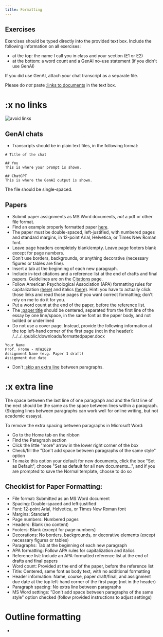 ```yaml
---
title: Formatting
---
```

## Exercises

Exercises should be typed directly into the provided text box.
Include the following information on all exercises:

- at the top: the name I call you in class and your section (E1 or E2)
- at the bottom: a word count and a GenAI no-use statement (if you didn't use GenAI)

If you did use GenAI, attach your chat transcript as a separate file.

Please do _not_ paste [:links to documents](#x-no-links) in the text box.

# :x no links

![avoid links](/images/link-to-file.png)

## GenAI chats

- Transcripts should be in plain text files, in the following format:

```
# Title of the chat

## You
This is where your prompt is shown.

## ChatGPT
This is where the GenAI output is shown.
```

The file should be single-spaced.

## Papers

- Submit paper assignments as MS Word documents, _not_ a pdf or other file format.
- Find an example properly formatted paper <a href="/../../../public/downloads/formattedpaper.docx" >here</a>.
- The paper must be double-spaced, left-justified, with numbered pages and standard margins, in 12-point Arial, Helvetica, or Times New Roman font.
- Leave page headers completely blank/empty. Leave page footers blank except for page numbers.
- Don't use borders, backgrounds, or anything decorative (necessary figures or tables are fine).
- Insert a tab at the beginning of each new paragraph.
- Include in-text citations and a reference list at the end of drafts and final papers. Guidelines are on the [Citations](link) page.
- Follow American Psychological Association (APA) formatting rules for capitalization [(here)](https://blog.apastyle.org/apastyle/2012/03/title-case-and-sentence-case-capitalization-in-apa-style.HTML) and italics [(here)](https://apastyle.apa.org/style-grammar-guidelines/italics-quotations/italics). Hint: you have to actually click those links and read those pages if you want correct formatting; don't rely on me to do it for you.
- Put a word count at the end of the paper, before the reference list.
- The [:paper title](/writing/titles/#paper-titles) should be centered, separated from the first line of the essay by one line/space, in the same font as the paper body, and not bolded or underlined
- Do not use a cover page. Instead, provide the following information at the top left-hand corner of the first page (not in the header):
/../../../public/downloads/formattedpaper.docx

```
Your Name
Prof. Frome - NTW2029
Assignment Name (e.g. Paper 1 draft)
Assignment due date
```

- Don't [:skip an extra line](#x-extra-line) between paragraphs.

# :x extra line

The space between the last line of one paragraph and and the first line of the next should be the same as the space between lines within a paragraph. (Skipping lines between paragraphs can work well for online writing, but not academic essays).

To remove the extra spacing between paragraphs in Microsoft Word:

- Go to the Home tab on the ribbon
- Find the Paragraph section
- Click the little "more" arrow in the lower right corner of the box
- Check/fill the "Don't add space between paragraphs of the same style" option
- To make this option your default for new documents, click the box "Set as Default", choose "Set as default for all new documents...", and if you are prompted to save the Normal template, choose to do so

## Checklist for Paper Formatting:

- File format: Submitted as an MS Word document
- Spacing: Double-spaced and left-justified
- Font: 12-point Arial, Helvetica, or Times New Roman font
- Margins: Standard
- Page numbers: Numbered pages
- Headers: Blank (no content)
- Footers: Blank (except for page numbers)
- Decorations: No borders, backgrounds, or decorative elements (except necessary figures or tables)
- Paragraphs: Tab at the beginning of each new paragraph
- APA formatting: Follow APA rules for capitalization and italics
- Reference list: Include an APA-formatted reference list at the end of drafts and final papers
- Word count: Provided at the end of the paper, before the reference list
- Title: Centered, same font as body text, with no additional formatting
- Header information: Name, course, paper draft/final, and assignment due date at the top left-hand corner of the first page (not in the header)
- Paragraph spacing: No extra line between paragraphs
- MS Word settings: "Don't add space between paragraphs of the same style" option checked (follow provided  instructions to adjust settings)

# Outline formatting

-
